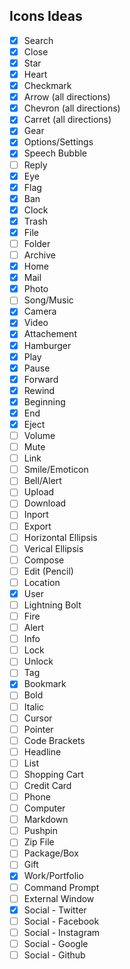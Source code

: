 ## Icons Ideas

* [x] Search
* [x] Close
* [x] Star
* [x] Heart
* [x] Checkmark
* [x] Arrow (all directions)
* [x] Chevron (all directions)
* [x] Carret (all directions)
* [x] Gear
* [x] Options/Settings
* [x] Speech Bubble
* [ ] Reply
* [x] Eye
* [x] Flag
* [x] Ban
* [x] Clock
* [x] Trash
* [x] File
* [ ] Folder
* [ ] Archive
* [x] Home
* [x] Mail
* [x] Photo
* [ ] Song/Music
* [x] Camera
* [x] Video
* [x] Attachement
* [x] Hamburger
* [x] Play
* [x] Pause
* [x] Forward
* [x] Rewind
* [x] Beginning
* [x] End
* [x] Eject
* [ ] Volume
* [ ] Mute
* [ ] Link
* [ ] Smile/Emoticon
* [ ] Bell/Alert
* [ ] Upload
* [ ] Download
* [ ] Inport
* [ ] Export
* [ ] Horizontal Ellipsis
* [ ] Verical Ellipsis
* [ ] Compose
* [ ] Edit (Pencil)
* [ ] Location
* [x] User
* [ ] Lightning Bolt
* [ ] Fire
* [ ] Alert
* [ ] Info
* [ ] Lock
* [ ] Unlock
* [ ] Tag
* [x] Bookmark
* [ ] Bold
* [ ] Italic
* [ ] Cursor
* [ ] Pointer
* [ ] Code Brackets
* [ ] Headline
* [ ] List
* [ ] Shopping Cart
* [ ] Credit Card
* [ ] Phone
* [ ] Computer
* [ ] Markdown
* [ ] Pushpin
* [ ] Zip File
* [ ] Package/Box
* [ ] Gift
* [x] Work/Portfolio
* [ ] Command Prompt
* [ ] External Window
* [x] Social - Twitter
* [ ] Social - Facebook
* [ ] Social - Instagram
* [ ] Social - Google
* [ ] Social - Github